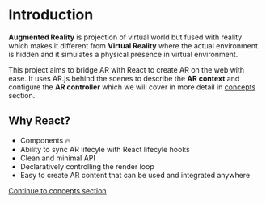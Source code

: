 # Introduction

**Augmented Reality** is projection of virtual world but fused with reality which makes it different from **Virtual Reality** where the actual environment is hidden and it simulates a physical presence in virtual environment.

This project aims to bridge AR with React to create AR on the web with ease. It uses AR.js behind the scenes to describe the **AR context** and configure the **AR controller** which we will cover in more detail in [concepts](./concepts.md) section.

## Why React?

* Components 🔥
* Ability to sync AR lifecyle with React lifecyle hooks
* Clean and minimal API
* Declaratively controlling the render loop
* Easy to create AR content that can be used and integrated anywhere

[Continue to concepts section](./concepts.md)